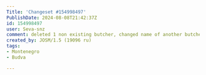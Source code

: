 ```yaml
---
Title: 'Changeset #154998497'
PublishDate: 2024-08-08T21:42:37Z
id: 154998497
user: Seva-snz
comment: deleted 1 non existing butcher, changed name of another butcher
created_by: JOSM/1.5 (19096 ru)
tags:
- Montenegro
- Budva

---
```

